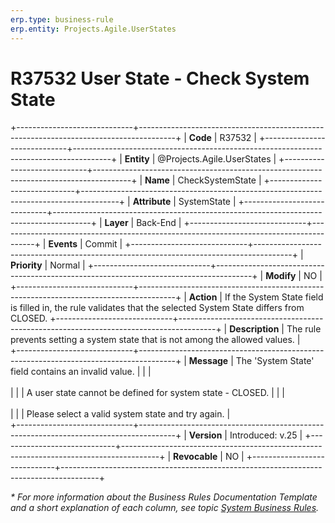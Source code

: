 ```yaml
---
erp.type: business-rule
erp.entity: Projects.Agile.UserStates
---
```


# R37532 User State - Check System State
+-----------------------------+---------------------------------------------------------------------------------------+
| **Code**                    | R37532                                                                                |
+-----------------------------+---------------------------------------------------------------------------------------+
| **Entity**                  | @Projects.Agile.UserStates                                                            |
+-----------------------------+---------------------------------------------------------------------------------------+
| **Name**                    | CheckSystemState                                                                      |
+-----------------------------+---------------------------------------------------------------------------------------+
| **Attribute**               | SystemState                                                                           |
+-----------------------------+---------------------------------------------------------------------------------------+
| **Layer**                   | Back-End                                                                              |
+-----------------------------+---------------------------------------------------------------------------------------+
| **Events**                  | Commit                                                                                |
+-----------------------------+---------------------------------------------------------------------------------------+
| **Priority**                | Normal                                                                                |
+-----------------------------+---------------------------------------------------------------------------------------+
| **Modify**                  | NO                                                                                    |
+-----------------------------+---------------------------------------------------------------------------------------+
| **Action**                  | If the System State field is filled in, the rule validates that the selected System State differs from CLOSED.
+-----------------------------+---------------------------------------------------------------------------------------+
| **Description**             | The rule prevents setting a system state that is not among the allowed values.        |     
+-----------------------------+---------------------------------------------------------------------------------------+
| **Message**                 | The 'System State' field contains an invalid value.                                   |
|                             | <br></br>                                                                             |
|                             | A user state cannot be defined for system state - CLOSED.                             |
|                             | <br></br>                                                                             |
|                             | Please select a valid system state and try again.                                     |                             
+-----------------------------+---------------------------------------------------------------------------------------+
| **Version**                 | Introduced: v.25                                                                      |
+-----------------------------+---------------------------------------------------------------------------------------+
| **Revocable**               | NO                                                                                    |
+-----------------------------+---------------------------------------------------------------------------------------+

*\* For more information about the Business Rules Documentation Template and a short explanation of each column, see
topic [System Business Rules](../templates/template-description-system-business-rules.md).*
